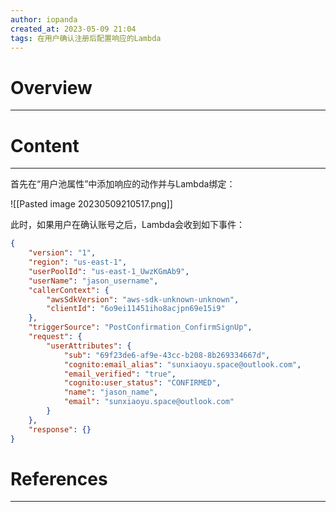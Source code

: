 ```yaml
---
author: iopanda
created_at: 2023-05-09 21:04
tags: 在用户确认注册后配置响应的Lambda
---
```


# Overview
---



# Content
---

首先在“用户池属性”中添加响应的动作并与Lambda绑定：

![[Pasted image 20230509210517.png]]

此时，如果用户在确认账号之后，Lambda会收到如下事件：

```json
{
    "version": "1",
    "region": "us-east-1",
    "userPoolId": "us-east-1_UwzKGmAb9",
    "userName": "jason_username",
    "callerContext": {
        "awsSdkVersion": "aws-sdk-unknown-unknown",
        "clientId": "6o9ei11451iho8acjpn69e15i9"
    },
    "triggerSource": "PostConfirmation_ConfirmSignUp",
    "request": {
        "userAttributes": {
            "sub": "69f23de6-af9e-43cc-b208-8b269334667d",
            "cognito:email_alias": "sunxiaoyu.space@outlook.com",
            "email_verified": "true",
            "cognito:user_status": "CONFIRMED",
            "name": "jason_name",
            "email": "sunxiaoyu.space@outlook.com"
        }
    },
    "response": {}
}
```


# References
---


